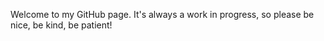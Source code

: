 
Welcome to my GitHub page. It's always a work in progress, so please be nice, be kind, be patient! 






